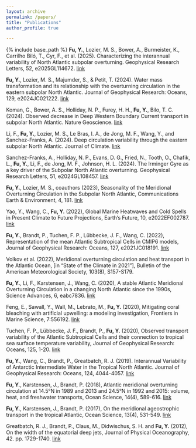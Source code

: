 ```yaml
---
layout: archive
permalink: /papers/
title: "Publications"
author_profile: true

---
```


{% include base_path %}
**Fu, Y.**, Lozier, M. S., Bower, A., Burmeister, K., Carrilho Biló, T., Cyr, F., et al. (2025). Characterizing the interannual variability of North Atlantic subpolar overturning. Geophysical Research Letters, 52, e2025GL114672. [link](https://doi.org/10.1029/2025GL114672)

**Fu, Y.**, Lozier, M. S., Majumder, S., & Petit, T. (2024). Water mass transformation and its relationship with the overturning circulation in the eastern subpolar North Atlantic. Journal of Geophysical Research: Oceans, 129, e2024JC021222. [link](https://doi.org/10.1029/2024JC021222)

Koman, G., Bower, A. S., Holliday, N. P., Furey, H. H., **Fu, Y.**, Bilo, T. C. (2024). Observed decrease in Deep Western Boundary Current transport in subpolar North Atlantic. Nature Geoscience. [link](https://doi.org/10.1038/s41561-024-01555-6)

Li, F., **Fu, Y.**, Lozier, M. S., Le Bras, I. A., de Jong, M. F., Wang, Y., and Sanchez-Franks, A. (2024). Deep circulation variability through the eastern subpolar North Atlantic. Journal of Climate. [link](https://doi.org/10.1175/JCLI-D-23-0487.1)

Sanchez-Franks, A., Holliday, N. P., Evans, D. G., Fried, N., Tooth, O., Chafik, L., **Fu, Y.**, Li, F., de Jong, M. F., Johnson, H. L. (2024). The Irminger Gyre as a key driver of the Subpolar North Atlantic overturning. Geophysical Research Letters, 51, e2024GL108457. [link](https://doi.org/10.1029/2024GL108457)

**Fu, Y.**, Lozier, M. S., coauthors (2023), Seasonality of the Meridional Overturning Circulation in the Subpolar North Atlantic, Communications Earth & Environment, 4, 181. [link](https://doi.org/10.1038/s43247-023-00848-9)

Yao, Y., Wang, C., **Fu, Y.** (2022), Global Marine Heatwaves and Cold Spells in Present Climate to Future Projections, Earth’s Future, 10, e2022EF002787. [link](https://doi.org/10.1029/2022EF002787)

**Fu, Y.**, Brandt, P., Tuchen, F. P., Lübbecke, J. F., Wang, C. (2022), Representation of the mean Atlantic Subtropical Cells in CMIP6 models, Journal of Geophysical Research: Oceans, 127, e2021JC018191. [link](https://doi.org/10.1029/2021JC018191)

Volkov et al. (2022), Meridional overturning circulation and heat transport in the Atlantic Ocean, [in “State of the Climate in 2021”], Bulletin of the American Meteorological Society, 103(8), S157-S179.

**Fu, Y.**, Li, F., Karstensen, J., Wang, C. (2020), A stable Atlantic Meridional Overturning Circulation in a changing North Atlantic since the 1990s, Science Advances, 6, eabc7836. [link](https://doi.org/10.1126/sciadv.abc783)

Feng, E., Sawall, Y., Wall, M., Lebrato, M., **Fu, Y.** (2020), Mitigating coral bleaching with artificial upwelling: a modeling investigation, Frontiers in Marine Science, 7:556192. [link](https://doi.org/10.3389/fmars.2020.556192)

Tuchen, F. P., Lübbecke, J. F., Brandt, P., **Fu, Y.** (2020), Observed transport variability of the Atlantic Subtropical Cells and their connection to tropical sea surface temperature variability, Journal of Geophysical Research: Oceans, 125, 1-20. [link](https://doi.org/10.1029/2020JC016592)

**Fu, Y.**, Wang, C., Brandt, P., Greatbatch, R. J. (2019). Interannual Variability of Antarctic Intermediate Water in the Tropical North Atlantic. Journal of Geophysical Research: Oceans, 124, 4044-4057. [link](https://doi.org/10.1029/2018JC014878)

**Fu, Y.**, Karstensen, J., Brandt, P. (2018), Atlantic meridional overturning circulation at 14.5°N in 1989 and 2013 and 24.5°N in 1992 and 2015: volume, heat, and freshwater transports, Ocean Science, 14(4), 589-616. [link](https://doi.org/10.5194/os-14-589-2018)

**Fu, Y.**, Karstensen, J., Brandt, P. (2017), On the meridional ageostrophic transport in the tropical Atlantic, Ocean Science, 13(4), 531-549. [link](https://doi.org/10.5194/os-13-531-2017)

Greatbatch, R. J., Brandt, P., Claus, M., Didwischus, S. H. and **Fu, Y.** (2012), On the width of the equatorial deep jets, Journal of Physical Oceanography, 42. pp. 1729-1740. [link](https://doi.org/10.1175/JPO-D-11-0238.1)

